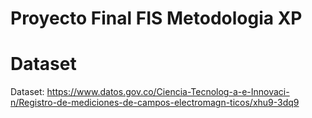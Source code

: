 # Proyecto Final FIS Metodologia XP

# Dataset
Dataset: https://www.datos.gov.co/Ciencia-Tecnolog-a-e-Innovaci-n/Registro-de-mediciones-de-campos-electromagn-ticos/xhu9-3dq9

